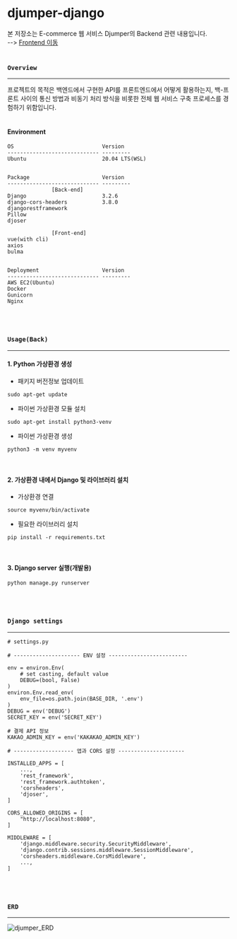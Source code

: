# djumper-django
본 저장소는 E-commerce 웹 서비스 Djumper의 Backend 관련 내용입니다.<br> 
--> [Frontend 이동](https://github.com/Hugekyung/djumper-vue)<br><br/>
### `Overview`
---
프로젝트의 목적은 백엔드에서 구현한 API를 프론트엔드에서 어떻게 활용하는지, 백-프론트 사이의 통신 방법과 비동기 처리 방식을 비롯한 전체 웹 서비스 구축 프로세스를 경험하기 위함입니다.<br><br/>

#### Environment
```
OS                            Version
----------------------------- ---------
Ubuntu                        20.04 LTS(WSL)


Package                       Version  
----------------------------- ---------
              [Back-end]
Django                        3.2.6
django-cors-headers           3.8.0                
djangorestframework   
Pillow       
djoser

              [Front-end]
vue(with cli)
axios
bulma


Deployment                    Version  
----------------------------- ---------
AWS EC2(Ubuntu)
Docker
Gunicorn
Nginx
```
<br><br/>

### `Usage(Back)`
---

#### 1. Python 가상환경 생성
- 패키지 버전정보 업데이트
```
sudo apt-get update
```
- 파이썬 가상환경 모듈 설치
```
sudo apt-get install python3-venv
```
- 파이썬 가상환경 생성
```
python3 -m venv myvenv
```
<br>

#### 2. 가상환경 내에서 Django 및 라이브러리 설치
- 가상환경 연결
```
source myvenv/bin/activate
```
- 필요한 라이브러리 설치
```
pip install -r requirements.txt
```
<br>

#### 3. Django server 실행(개발용)
```
python manage.py runserver
```
<br><br/>

### `Django settings`
---
```
# settings.py

# --------------------- ENV 설정 -------------------------

env = environ.Env(
    # set casting, default value
    DEBUG=(bool, False)
)
environ.Env.read_env(
    env_file=os.path.join(BASE_DIR, '.env')
)
DEBUG = env('DEBUG')
SECRET_KEY = env('SECRET_KEY')

# 결제 API 정보
KAKAO_ADMIN_KEY = env('KAKAKAO_ADMIN_KEY')

# ------------------- 앱과 CORS 설정 ---------------------

INSTALLED_APPS = [
	...,
    'rest_framework',
    'rest_framework.authtoken',
    'corsheaders',
    'djoser',
]

CORS_ALLOWED_ORIGINS = [
    "http://localhost:8080",
]

MIDDLEWARE = [
    'django.middleware.security.SecurityMiddleware',
    'django.contrib.sessions.middleware.SessionMiddleware',
    'corsheaders.middleware.CorsMiddleware',
    ...,
]
```

<br><br/>

### `ERD`
---
![djumper_ERD](https://user-images.githubusercontent.com/67989121/132223610-1e56d70b-3f70-4c07-a0da-a5c81c3d50e1.PNG)
